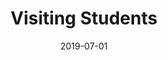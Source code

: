 ---
title: "Visiting Students"
collection: experience
permalink: /expecience/Seville_2019
date: 2019-07-01
venue: 'Physical Chemistry Department, University of Seville'
---